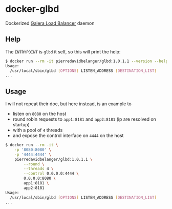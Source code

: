 # docker-glbd
Dockerized [Galera Load Balancer](https://github.com/codership/glb) daemon

## Help

The `ENTRYPOINT` is `glbd` it self, so this will print the help:

```sh
$ docker run --rm -it pierredavidbelanger/glbd:1.0.1.1 --version --help
Usage:
  /usr/local/sbin/glbd [OPTIONS] LISTEN_ADDRESS [DESTINATION_LIST]
...
```

## Usage

I will not repeat their doc, but here instead, is an example to

- listen on `8080` on the host
- round robin requests to `app1:8181` and `app2:8181` (ip are resolved on startup)
- with a pool of `4` threads
- and expose the control interface on `4444` on the host

```sh
$ docker run --rm -it \
    -p '8080:8080' \
    -p '4444:4444' \
    pierredavidbelanger/glbd:1.0.1.1 \
        --round \
        --threads 4 \
        --control 0.0.0.0:4444 \
        0.0.0.0:8080 \
        app1:8181 \
        app2:8181
Usage:
  /usr/local/sbin/glbd [OPTIONS] LISTEN_ADDRESS [DESTINATION_LIST]
...
```
